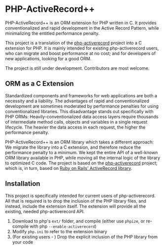 PHP-ActiveRecord++
==================

PHP-ActiveRecord++ is an ORM extension for PHP written in C. It provides conventionalized and rapid development in the Active Record Pattern, 
while minimalizing the entitled performance penalty.

This project is a translation of the [php-activerecord](http://www.phpactiverecord.org/) project into a C extension for PHP. It is 
mainly intended for existing php-activerecord users, who can migrate and boost performance at no cost; and for developers of new applications,
looking for a good ORM.

The project is still under development. Contributors are most welcome.

ORM as a C Extension
--------------------

Standardized components and frameworks for web applications are both a necessity and a liability. The advantages of rapid and conventionalized
development are sometimes moderated by performance penalties for using conventionalized libraries. This disadvantage stands out specifically with 
PHP ORMs: Heavily-conventionalized data access layers require thousands of intermediate method calls, objects and variables in a single request 
lifecycle. The heavier the data access in each request, the higher the performance penalty.

PHP-ActiveRecord++ is an ORM library which takes a different approach: We migrate the library into a C extension, and therefore reduce the performance
penalty to a minimum. We kept the entire API of a well-known ORM library available in PHP, while moving all the internal logic of the library to 
optimized C code. The project is based on the [php-activerecord](http://www.phpactiverecord.org/) project; which is, in turn, based on 
[Ruby on Rails' ActiveRecord library](http://ar.rubyonrails.org/).

Installation
------------

This project is specifically intended for current users of php-activerecord. All that is required is to drop the inclusion of the PHP
library files, and instead, include the extension itself. The extension will provide all the existing, needed php-activerecord API.

1. Download to php's `ext/` folder, and compile (either use `phpize`, or re-compile with php `--enable-activerecord`)
2. Modify `php.ini` to refer to the extension binary
3. (For existing users - ) Drop the explicit inclusion of the PHP library from your code